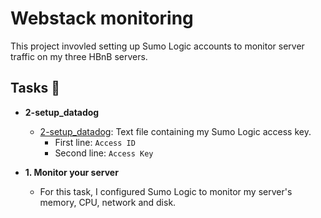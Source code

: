 # Webstack monitoring

This project invovled setting up Sumo Logic accounts to monitor server traffic
on my three HBnB servers.

## Tasks :page_with_curl:

* **2-setup_datadog**
  * [2-setup_datadog](./2-setup_datadog): Text file containing
  my Sumo Logic access key.
    * First line: `Access ID`
    * Second line: `Access Key`

* **1. Monitor your server**
  * For this task, I configured Sumo Logic to monitor my server's memory, CPU, network
  and disk.
